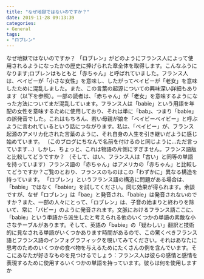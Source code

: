 ```yaml
---
title: "なぜ地獄ではないのですか？"
date: 2019-11-28 09:13:39
categories:
- General
tags:
- "ロブレン"
---
```


なぜ地獄ではないのですか？ 「ロブレン」がどのようにフランス人によって使用されるようになったかの歴史に捧げられた章全体を取得します。こんなふうになります;ロブレンはもともと「赤ちゃん」と呼ばれていました。フランス人は、ベイビーが「小さな女性」を意味し、したがってベイビーが「老女」を意味したために混乱しました。また、この言葉の起源についての興味深い詳細もあります（以下を参照）。一部の読者は、「赤ちゃん」が「老女」を意味するようになった方法についてまだ混乱しています。フランス人は「babie」という用語を年配の女性を意味するために使用しており、それは単に「bab」、つまり「babie」の誤発音でした。これはもちろん、若い母親が娘を「ベイビーベイビー」と呼ぶように言われているという話につながります。私は、「ベイビー」が、フランス起源のアメリカ化された言葉のように、それ自身の人生を引き継いだように感じ始めています。 （このブログにちなんで名前を付けるのと同じように…ただ言っています…）しかし、ちょっと、これは物語の片側にすぎません。フランス語版と比較してどうですか？ （そして、はい、フランス人は「古い」と同等の単語を持っています）フランス語の「赤ちゃん」はアメリカの「赤ちゃん」と比較してどうですか？ご覧のとおり、フランスのものはこの「わずかに」異なる構造を持っています。 「ロブレン」というフランス語の構造に問題がある場合は、「babie」ではなく「babier」を試してください。同じ効果が得られます。余談ですが、なぜ「ロブレン」は「bae」と発音され、「babie」は発音されないのですか？また、一部の人々にとって、「ロブレン」は、子音の始まりと終わりを除いて、常に「バビー」のように発音されます。文脈におけるフランス語ここに、「babie」という単語から派生したと考えられる他のいくつかの単語の素敵な小さなテーブルがあります。そして、英語の「babie」の「疑わしい」翻訳と技術的に見なされる単語がいくつかあります時間があるので、この驚くべきフランス語とフランス語のインフォグラフィックを覗いてみてください。それはあなたに思考のためのいくつかの食べ物を与えるためにたくさんの例を含んでいます。そこにあなたが好きなものを見つけるでしょう：フランス人は彼らの感情と感情を表現するために使用するいくつかの単語を持っています。彼らは何を使用しますか

